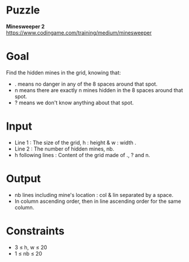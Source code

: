 # Puzzle
**Minesweeper 2** https://www.codingame.com/training/medium/minesweeper

# Goal
Find the hidden mines in the grid, knowing that:  
* \. means no danger in any of the 8 spaces around that spot.  
* n means there are exactly n mines hidden in the 8 spaces around that spot.  
* ? means we don't know anything about that spot.  

# Input
* Line 1 : The size of the grid, h : height & w : width .
* Line 2 : The number of hidden mines, nb.
* h following lines : Content of the grid made of ., ? and n.

# Output
* nb lines including mine's location : col & lin separated by a space.
* In column ascending order, then in line ascending order for the same column.

# Constraints
* 3 ≤ h, w ≤ 20
* 1 ≤ nb ≤ 20
